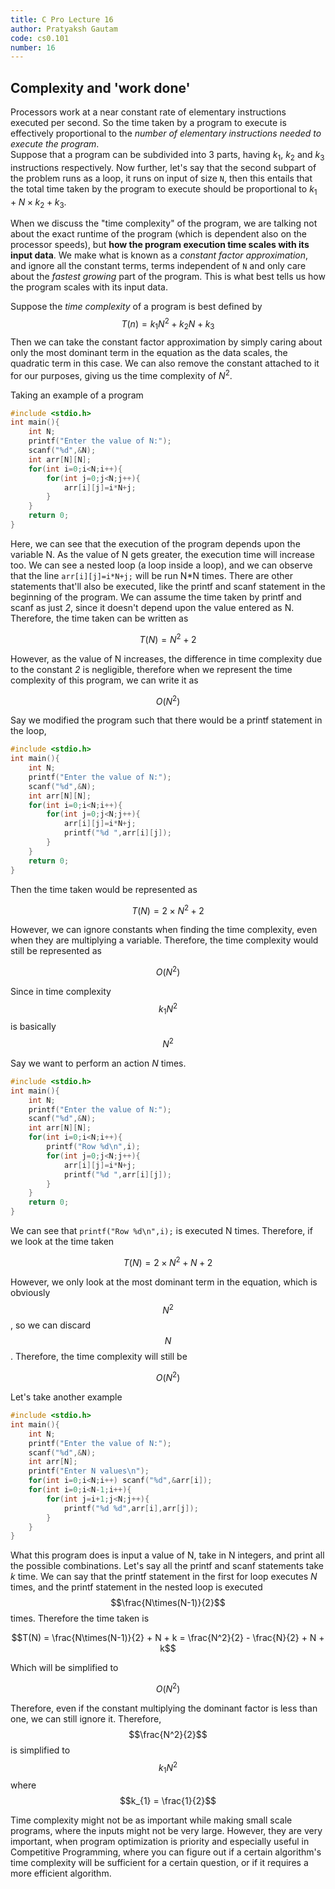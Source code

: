 ```yaml
---
title: C Pro Lecture 16
author: Pratyaksh Gautam
code: cs0.101
number: 16
---
```


## Complexity and 'work done'

Processors work at a near constant rate of elementary instructions executed per second. So the time taken by a program to execute is effectively proportional
to the *number of elementary instructions needed to execute the program*.  
Suppose that a program can be subdivided into 3 parts, having $k_{1}$, $k_{2}$ and $k_{3}$ instructions respectively. 
Now further, let's say that the second subpart of the problem runs as a loop, it runs on input of size `N`, then this entails that the total time taken by the program to execute should be proportional to $k_{1} + N \times k_{2} + k_{3}$.

When we discuss the "time complexity" of the program, we are talking not about the exact runtime of the program (which is dependent also on the processor speeds),
but **how the program execution time scales with its input data**. We make what is known as a *constant factor approximation*, and ignore all the constant terms, terms independent of `N` and only care about the *fastest growing* part of the program.
This is what best tells us how the program scales with its input data.

Suppose the *time complexity* of a program is best defined by 
$$ T(n) = k_{1} N^2 + k_{2} N + k_{3} $$
Then we can take the constant factor approximation by simply caring about only the most dominant term in the equation as the data scales, the quadratic term in this case.
We can also remove the constant attached to it for our purposes, giving us the time complexity of $N^2$.

Taking an example of a program
```c
#include <stdio.h>
int main(){
    int N;
    printf("Enter the value of N:");
    scanf("%d",&N);
    int arr[N][N];
    for(int i=0;i<N;i++){
        for(int j=0;j<N;j++){
            arr[i][j]=i*N+j;
        }
    }
    return 0;
}
```
Here, we can see that the execution of the program depends upon the variable N. As the value of N gets greater, the execution time will increase too. We can see a nested loop (a loop inside a loop), and we can observe that the line ```arr[i][j]=i*N+j;``` will be run N*N times. There are other statements that'll also be executed, like the printf and scanf statement in the beginning of the program. We can assume the time taken by printf and scanf as just _2_, since it doesn't depend upon the value entered as N.
Therefore, the time taken can be written as


$$ T(N) = N^2 + 2 $$

However, as the value of N increases, the difference in time complexity due to the constant _2_ is negligible, therefore when we represent the time complexity of this program, we can write it as 

$$ O(N^2) $$

Say we modified the program such that there would be a printf statement in the loop,

```c
#include <stdio.h>
int main(){
    int N;
    printf("Enter the value of N:");
    scanf("%d",&N);
    int arr[N][N];
    for(int i=0;i<N;i++){
        for(int j=0;j<N;j++){
            arr[i][j]=i*N+j;
            printf("%d ",arr[i][j]);
        }
    }
    return 0;
}
```
Then the time taken would be represented as

$$ T(N) = 2 \times N^2 + 2 $$

However, we can ignore constants when finding the time complexity, even when they are multiplying a variable. Therefore, the time complexity would still be represented as

$$ O(N^2) $$

Since in time complexity $$k_{1}N^2$$ is basically $$N^2$$

Say we want to perform an action _N_ times.
```c
#include <stdio.h>
int main(){
    int N;
    printf("Enter the value of N:");
    scanf("%d",&N);
    int arr[N][N];
    for(int i=0;i<N;i++){
        printf("Row %d\n",i);
        for(int j=0;j<N;j++){
            arr[i][j]=i*N+j;
            printf("%d ",arr[i][j]);
        }
    }
    return 0;
}
```
We can see that ```printf("Row %d\n",i);``` is executed N times. Therefore, if we look at the time taken

$$T(N) = 2\times N^2 + N + 2 $$

However, we only look at the most dominant term in the equation, which is obviously $$N^2$$, so we can discard $$N$$. Therefore, the time complexity will still be

$$O(N^2)$$

Let's take another example

```c
#include <stdio.h>
int main(){
    int N;
    printf("Enter the value of N:");
    scanf("%d",&N);
    int arr[N];
    printf("Enter N values\n");
    for(int i=0;i<N;i++) scanf("%d",&arr[i]);
    for(int i=0;i<N-1;i++){
        for(int j=i+1;j<N;j++){
            printf("%d %d",arr[i],arr[j]);
        }
    }
}
```

What this program does is input a value of N, take in N integers, and print all the possible combinations. Let's say all the printf and scanf statements take _k_ time. We can say that the printf statement in the first for loop executes _N_ times, and the printf statement in the nested loop is executed $$\frac{N\times(N-1)}{2}$$ times. Therefore the time taken is


$$T(N) = \frac{N\times(N-1)}{2} + N + k = \frac{N^2}{2} - \frac{N}{2} + N + k$$

Which will be simplified to

$$O(N^2)$$

Therefore, even if the constant multiplying the dominant factor is less than one, we can still ignore it. Therefore, $$\frac{N^2}{2}$$ is simplified to $$k_{1}N^2$$ where $$k_{1} = \frac{1}{2}$$

Time complexity might not be as important while making small scale programs, where the inputs might not be very large. However, they are very important, when program optimization is priority and especially useful in Competitive Programming, where you can figure out if a certain algorithm's time complexity will be sufficient for a certain question, or if it requires a more efficient algorithm.
